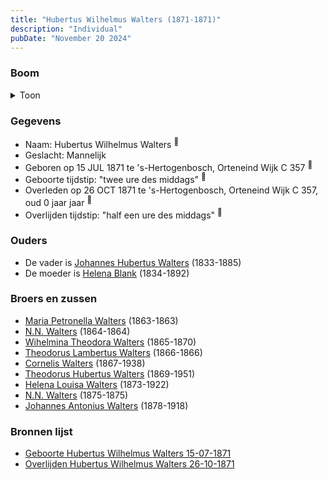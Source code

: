 ```yaml
---
title: "Hubertus Wilhelmus Walters (1871-1871)"
description: "Individual"
pubDate: "November 20 2024"
---
```


### Boom
<details><summary>Toon</summary>

![test](https://www.plantuml.com/plantuml/svg/dPFVJy8m4CVV-rTSzC4d4jYSCa88O40a_egH69z8jvsiMTUINXT33F-xXqmqKOdXhRcxRx-VkslxvANpLQa55SeifPCb938j5ivM9hkmsZhmJXhY51elSfKXfCgb6hTdB9T-1IMM2JhQXiYZG-jNInJVRasr988t0G13wp9qZxbA2uD4tMufbUdr81Hh8KxW_iEAn5PnDBMvD5m7auezV4Nm93LRq158WgjcitaU0noFmd4q7hB1suj2dQsXsqbaifedrdkDdHwq0XZCBg7L3aCueSQ4xx8BD8cbDFycegBIUYvDDa-T9KeiMxCwXfl1CulRqK_n-XDrWXgDXA6MfjZHjPjCDnwEmb6uXoviiS73Xkxq03hkRJguPNKSxC7hTbunovHPRFpgViw23z0nWmOH76kroFqAjRQl3BiMzNWRZRf2r1rz1Meb1pQfE1AxOUpMfNIEklnbSN44k-N_Ou4HJ6VNp7pUEc14mHdSNJp-eUPtrqUJyJzu1m00)
</details>

### Gegevens
- Naam: Hubertus Wilhelmus Walters <sup><a href="../s00123/" style="text-decoration:none" title="Geboorte Hubertus Wilhelmus Walters 15-07-1871">:link:</a></sup>
- Geslacht: Mannelijk
- Geboren op 15 JUL 1871 te 's-Hertogenbosch, Orteneind Wijk C 357 <sup><a href="../s00123/" style="text-decoration:none" title="Geboorte Hubertus Wilhelmus Walters 15-07-1871">:link:</a></sup>
- Geboorte tijdstip: "twee ure des middags" <sup><a href="../s00123/" style="text-decoration:none" title="Geboorte Hubertus Wilhelmus Walters 15-07-1871">:link:</a></sup>
- Overleden op 26 OCT 1871 te 's-Hertogenbosch, Orteneind Wijk C 357, oud 0 jaar jaar <sup><a href="../s00124/" style="text-decoration:none" title="Overlijden Hubertus Wilhelmus Walters 26-10-1871">:link:</a></sup>
- Overlijden tijdstip: "half een ure des middags" <sup><a href="../s00124/" style="text-decoration:none" title="Overlijden Hubertus Wilhelmus Walters 26-10-1871">:link:</a></sup>

### Ouders
- De vader is [Johannes Hubertus Walters](../i00079/) (1833-1885)
- De moeder is [Helena Blank](../i00080/) (1834-1892)

### Broers en zussen
- [Maria Petronella Walters](../i00090/) (1863-1863)
- [N.N. Walters](../i00091/) (1864-1864)
- [Wihelmina Theodora Walters](../i00092/) (1865-1870)
- [Theodorus Lambertus Walters](../i00093/) (1866-1866)
- [Cornelis Walters](../i00094/) (1867-1938)
- [Theodorus Hubertus Walters](../i00075/) (1869-1951)
- [Helena Louisa Walters](../i00096/) (1873-1922)
- [N.N. Walters](../i00097/) (1875-1875)
- [Johannes Antonius Walters](../i00098/) (1878-1918)

### Bronnen lijst
- [Geboorte Hubertus Wilhelmus Walters 15-07-1871](../s00123/)
- [Overlijden Hubertus Wilhelmus Walters 26-10-1871](../s00124/)